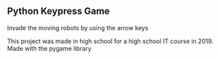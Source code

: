 ## Python Keypress Game
Invade the moving robots by using the arrow keys

This project was made in high school for a high school IT course in 2019.
Made with the pygame library
